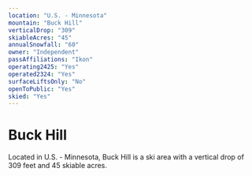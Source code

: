 ```yaml
---
location: "U.S. - Minnesota"
mountain: "Buck Hill"
verticalDrop: "309"
skiableAcres: "45"
annualSnowfall: "60"
owner: "Independent"
passAffiliations: "Ikon"
operating2425: "Yes"
operated2324: "Yes"
surfaceLiftsOnly: "No"
openToPublic: "Yes"
skied: "Yes"
---
```


# Buck Hill

Located in U.S. - Minnesota, Buck Hill is a ski area with a vertical drop of 309 feet and 45 skiable acres.